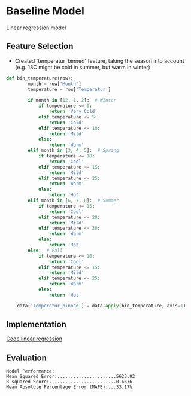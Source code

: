 # Baseline Model
Linear regression model

## Feature Selection
- Created 'temperatur_binned' feature, taking the season into account (e.g. 18C might be cold in summer, but warm in winter)
```python
def bin_temperature(row):
        month = row['Month']
        temperature = row['Temperatur']
        
        if month in [12, 1, 2]:  # Winter
            if temperature <= 0:
                return 'Very Cold'
            elif temperature <= 5:
                return 'Cold'
            elif temperature <= 10:
                return 'Mild'
            else:
                return 'Warm'
        elif month in [3, 4, 5]:  # Spring
            if temperature <= 10:
                return 'Cool'
            elif temperature <= 15:
                return 'Mild'
            elif temperature <= 25:
                return 'Warm'
            else:
                return 'Hot'
        elif month in [6, 7, 8]:  # Summer
            if temperature <= 15:
                return 'Cool'
            elif temperature <= 20:
                return 'Mild'
            elif temperature <= 30:
                return 'Warm'
            else:
                return 'Hot'
        else:  # Fall
            if temperature <= 10:
                return 'Cool'
            elif temperature <= 15:
                return 'Mild'
            elif temperature <= 25:
                return 'Warm'
            else:
                return 'Hot'

    data['Temperatur_binned'] = data.apply(bin_temperature, axis=1)
```

## Implementation
[Code linear regression](model_2.ipynb)

## Evaluation
```
Model Performance:
Mean Squared Error:......................5623.92
R-squared Score:.........................0.6676
Mean Absolute Percentage Error (MAPE):...33.17%
```
